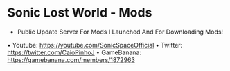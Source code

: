# Sonic Lost World - Mods
- Public Update Server For Mods I Launched And For Downloading Mods!

• Youtube: https://youtube.com/SonicSpaceOfficial
• Twitter: https://twitter.com/CaioPinhoJ
• GameBanana: https://gamebanana.com/members/1872963

